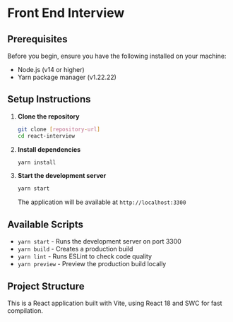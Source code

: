 # Front End Interview

## Prerequisites

Before you begin, ensure you have the following installed on your machine:
- Node.js (v14 or higher)
- Yarn package manager (v1.22.22)

## Setup Instructions

1. **Clone the repository**
   ```bash
   git clone [repository-url]
   cd react-interview
   ```

2. **Install dependencies**
   ```bash
   yarn install
   ```

3. **Start the development server**
   ```bash
   yarn start
   ```
   The application will be available at `http://localhost:3300`

## Available Scripts

- `yarn start` - Runs the development server on port 3300
- `yarn build` - Creates a production build
- `yarn lint` - Runs ESLint to check code quality
- `yarn preview` - Preview the production build locally

## Project Structure

This is a React application built with Vite, using React 18 and SWC for fast compilation.
